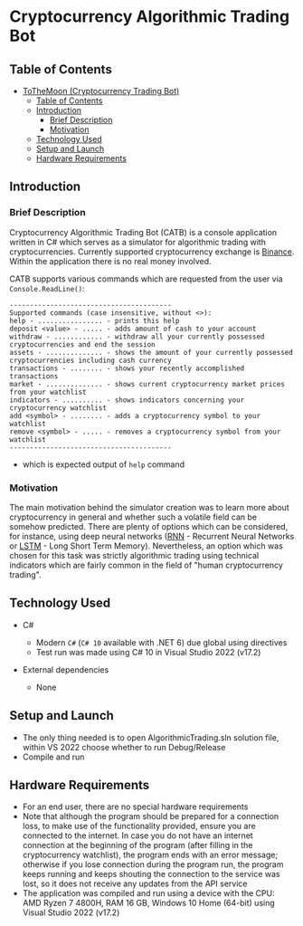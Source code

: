 # Cryptocurrency Algorithmic Trading Bot

## Table of Contents
- [ToTheMoon (Cryptocurrency Trading Bot)](#cryptocurrency-algorithmic-trading-bot)
  - [Table of Contents](#table-of-contents)
  - [Introduction](#introduction)
    - [Brief Description](#brief-description)
    - [Motivation](#motivation)
  - [Technology Used](#technology-used)
  - [Setup and Launch](#setup-and-launch)
  - [Hardware Requirements](#hardware-requirements)

## Introduction
### Brief Description

Cryptocurrency Algorithmic Trading Bot (CATB) is a console application written in C# which serves as a simulator for algorithmic trading with cryptocurrencies.
Currently supported cryptocurrency exchange is [Binance](https://www.binance.com/). Within the application there is no real money involved.

CATB supports various commands which are requested from the user via ```Console.ReadLine()```:
```
----------------------------------------
Supported commands (case insensitive, without <>):
help - ................ - prints this help
deposit <value> - ..... - adds amount of cash to your account
withdraw - ............ - withdraw all your currently possessed cryptocurrencies and end the session
assets - .............. - shows the amount of your currently possessed cryptocurrencies including cash currency
transactions - ........ - shows your recently accomplished transactions
market - .............. - shows current cryptocurrency market prices from your watchlist
indicators - .......... - shows indicators concerning your cryptocurrency watchlist
add <symbol> - ........ - adds a cryptocurrency symbol to your watchlist
remove <symbol> - ..... - removes a cryptocurrency symbol from your watchlist
----------------------------------------
```
- which is expected output of ```help``` command

### Motivation
The main motivation behind the simulator creation was to learn more about cryptocurrency in general
and whether such a volatile field can be somehow predicted. There are plenty of options which can
be considered, for instance, using deep neural networks ([RNN](https://stanford.edu/~shervine/teaching/cs-230/cheatsheet-recurrent-neural-networks) - Recurrent Neural Networks or [LSTM](https://stanford.edu/~shervine/teaching/cs-230/cheatsheet-recurrent-neural-networks#architecture) - Long Short Term Memory).
Nevertheless, an option which was chosen for this task was strictly algorithmic trading using technical indicators which
are fairly common in the field of "human cryptocurrency trading".

## Technology Used
- C#
    - Modern ```C#``` (```C# 10``` available with .NET 6) due global using directives
    - Test run was made using C# 10 in Visual Studio 2022 (v17.2)

- External dependencies
    - None

## Setup and Launch
- The only thing needed is to open AlgorithmicTrading.sln solution file, within VS 2022 choose whether to run Debug/Release
- Compile and run

## Hardware Requirements
- For an end user, there are no special hardware requirements
- Note that although the program should be prepared for a connection loss, 
to make use of the functionality provided, ensure you are connected to the internet. 
In case you do not have an internet connection at the beginning of the program (after filling in the cryptocurrency watchlist), 
the program ends with an error message; otherwise if you lose connection during the program run, 
the program keeps running and keeps shouting the connection to the service was lost, 
so it does not receive any updates from the API service
- The application was compiled and run using a device with the CPU: AMD Ryzen 7 4800H, RAM 16 GB,
Windows 10 Home (64-bit) using Visual Studio 2022 (v17.2)